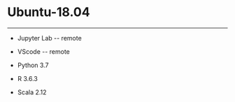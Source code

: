 # Ubuntu-18.04

- - -

* Jupyter Lab -- remote
* VScode -- remote

* Python 3.7
* R 3.6.3
* Scala 2.12
